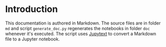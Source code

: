# Introduction

This documentation is authored in Markdown.
The source files are in folder `md` and script `generate_doc.py`
regenerates the notebooks in folder `doc` whenever it's executed.
The script uses [Jupytext](https://jupytext.readthedocs.io) to convert
a Markdown file to a Jupyter notebook.
